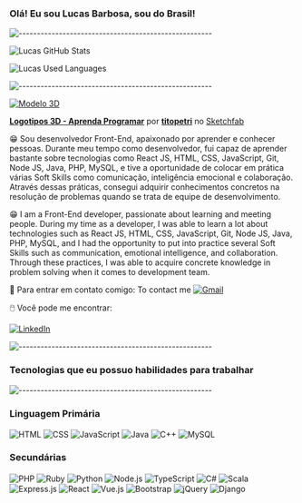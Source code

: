 ### Olá! Eu sou Lucas Barbosa, sou do Brasil!

![-----------------------------------------------------](https://raw.githubusercontent.com/andreasbm/readme/master/assets/lines/rainbow.png)

![Lucas GitHub Stats](https://github-readme-stats.vercel.app/api?username=lucasbarbosa332&show_icons=true&theme=dark)

![Lucas Used Languages](https://github-readme-stats.vercel.app/api/top-langs/?username=lucasbarbosa332&langs_count=8)

![-----------------------------------------------------](https://raw.githubusercontent.com/andreasbm/readme/master/assets/lines/rainbow.png)

[![Modelo 3D](https://sketchfab.com/models/562ee24508584bb889e1ff12e656abe5/thumbnails/default/preview.jpg)](https://sketchfab.com/models/562ee24508584bb889e1ff12e656abe5)

[**Logotipos 3D - Aprenda Programar**](https://sketchfab.com/models/562ee24508584bb889e1ff12e656abe5) por [**titopetri**](https://sketchfab.com/titopetri) no [Sketchfab](https://sketchfab.com)

😁 Sou desenvolvedor Front-End, apaixonado por aprender e conhecer pessoas. Durante meu tempo como desenvolvedor, fui capaz de aprender bastante sobre tecnologias como React JS, HTML, CSS, JavaScript, Git, Node JS, Java, PHP, MySQL, e tive a oportunidade de colocar em prática várias Soft Skills como comunicação, inteligência emocional e colaboração. Através dessas práticas, consegui adquirir conhecimentos concretos na resolução de problemas quando se trata de equipe de desenvolvimento.

😁 I am a Front-End developer, passionate about learning and meeting people. During my time as a developer, I was able to learn a lot about technologies such as React JS, HTML, CSS, JavaScript, Git, Node JS, Java, PHP, MySQL, and I had the opportunity to put into practice several Soft Skills such as communication, emotional intelligence, and collaboration. Through these practices, I was able to acquire concrete knowledge in problem solving when it comes to development team.

📩 Para entrar em contato comigo: To contact me [![Gmail](https://img.shields.io/badge/Gmail-D14836?style=for-the-badge&logo=gmail&logoColor=white)](lucasraphael332@gmail.com)

🖱️ Você pode me encontrar:

[![LinkedIn](https://img.shields.io/badge/LinkedIn-0077B5?style=for-the-badge&logo=linkedin&logoColor=white)](https://www.linkedin.com/in/lucas-barbosa-2b5b58238)

![-----------------------------------------------------](https://raw.githubusercontent.com/andreasbm/readme/master/assets/lines/rainbow.png)

### Tecnologias que eu possuo habilidades para trabalhar

![-----------------------------------------------------](https://raw.githubusercontent.com/andreasbm/readme/master/assets/lines/rainbow.png)

### Linguagem Primária

<div>
  <img align="center" alt="HTML" src="https://img.shields.io/badge/HTML-239120?style=for-the-badge&logo=html5&logoColor=white"/>
  <img align="center" alt="CSS" src="https://img.shields.io/badge/CSS-239120?&style=for-the-badge&logo=css3&logoColor=white"/>
  <img align="center" alt="JavaScript" src="https://img.shields.io/badge/JavaScript-F7DF1E?style=for-the-badge&logo=javascript&logoColor=black"/>
  <img align="center" alt="Java" src="https://img.shields.io/badge/Java-ED8B00?style=for-the-badge&logo=openjdk&logoColor=white"/>
  <img align="center" alt="C++" src="https://img.shields.io/badge/C%2B%2B-00599C?style=for-the-badge&logo=c%2B%2B&logoColor=white"/>
  <img align="center" alt="MySQL" src="https://img.shields.io/badge/MySQL-00000F?style=for-the-badge&logo=mysql&logoColor=white"/>
</div>

### Secundárias

<div>
  <img align="center" alt="PHP" src="https://img.shields.io/badge/PHP-777BB4?style=for-the-badge&logo=php&logoColor=white"/>
  <img align="center" alt="Ruby" src="https://img.shields.io/badge/Ruby-CC342D?style=for-the-badge&logo=ruby&logoColor=white"/>
  <img align="center" alt="Python" src="https://img.shields.io/badge/Python-14354C?style=for-the-badge&logo=python&logoColor=white"/>
  <img align="center" alt="Node.js" src="https://img.shields.io/badge/Node.js-43853D?style=for-the-badge&logo=node.js&logoColor=white"/>
  <img align="center" alt="TypeScript" src="https://img.shields.io/badge/TypeScript-007ACC?style=for-the-badge&logo=typescript&logoColor=white"/>
  <img align="center" alt="C#" src="https://img.shields.io/badge/C%23-239120?style=for-the-badge&logo=c-sharp&logoColor=white"/>
  <img align="center" alt="Scala" src="https://img.shields.io/badge/Scala-DC322F?style=for-the-badge&logo=scala&logoColor=white"/>
  <img align="center" alt="Express.js" src="https://img.shields.io/badge/Express.js-404D59?style=for-the-badge"/>
  <img align="center" alt="React" src="https://img.shields.io/badge/React-20232A?style=for-the-badge&logo=react&logoColor=61DAFB"/>
  <img align="center" alt="Vue.js" src="https://img.shields.io/badge/Vue.js-35495E?style=for-the-badge&logo=vue.js&logoColor=4FC08D"/>
  <img align="center" alt="Bootstrap" src="https://img.shields.io/badge/Bootstrap-563D7C?style=for-the-badge&logo=bootstrap&logoColor=white"/>
  <img align="center" alt="jQuery" src="https://img.shields.io/badge/jQuery-0769AD?style=for-the-badge&logo=jquery&logoColor=white"/>
  <img align="center" alt="Django"


